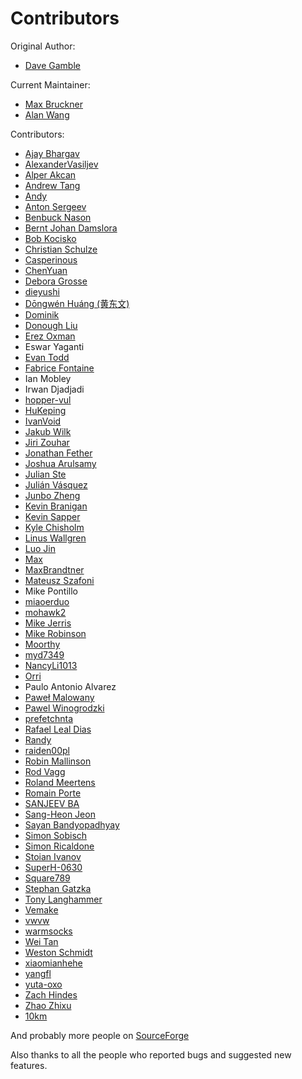 Contributors
============

Original Author: 
- [Dave Gamble](https://github.com/DaveGamble)  

Current Maintainer: 
- [Max Bruckner](https://github.com/FSMaxB) 
- [Alan Wang](https://github.com/Alanscut)

Contributors:  
* [Ajay Bhargav](https://github.com/ajaybhargav)
* [AlexanderVasiljev](https://github.com/AlexanderVasiljev)
* [Alper Akcan](https://github.com/alperakcan)
* [Andrew Tang](https://github.com/singku)
* [Andy](https://github.com/mlh0101)
* [Anton Sergeev](https://github.com/anton-sergeev)
* [Benbuck Nason](https://github.com/bnason-nf)
* [Bernt Johan Damslora](https://github.com/bjda)
* [Bob Kocisko](https://github.com/bobkocisko)
* [Christian Schulze](https://github.com/ChristianSch)
* [Casperinous](https://github.com/Casperinous)
* [ChenYuan](https://github.com/zjuchenyuan)
* [Debora Grosse](https://github.com/DeboraG)
* [dieyushi](https://github.com/dieyushi)
* [Dōngwén Huáng (黄东文)](https://github.com/DongwenHuang)
* [Dominik](https://github.com/DL6ER)
* [Donough Liu](https://github.com/ldm0)
* [Erez Oxman](https://github.com/erez-o)
* Eswar Yaganti
* [Evan Todd](https://github.com/etodd)
* [Fabrice Fontaine](https://github.com/ffontaine)
* Ian Mobley
* Irwan Djadjadi
* [hopper-vul](https://github.com/hopper-vul)
* [HuKeping](https://github.com/HuKeping)
* [IvanVoid](https://github.com/npi3pak)
* [Jakub Wilk](https://github.com/jwilk)
* [Jiri Zouhar](https://github.com/loigu)
* [Jonathan Fether](https://github.com/jfether)
* [Joshua Arulsamy](https://github.com/jarulsamy)
* [Julian Ste](https://github.com/julian-st)
* [Julián Vásquez](https://github.com/juvasquezg)
* [Junbo Zheng](https://github.com/Junbo-Zheng)
* [Kevin Branigan](https://github.com/kbranigan)
* [Kevin Sapper](https://github.com/sappo)
* [Kyle Chisholm](https://github.com/ChisholmKyle)
* [Linus Wallgren](https://github.com/ecksun)
* [Luo Jin](https://github.com/Up-wind)
* [Max](https://github.com/maebex)
* [MaxBrandtner](https://github.com/MaxBrandtner)
* [Mateusz Szafoni](https://github.com/raiden00pl)
* Mike Pontillo
* [miaoerduo](https://github.com/miaoerduo)
* [mohawk2](https://github.com/mohawk2)
* [Mike Jerris](https://github.com/mjerris)
* [Mike Robinson](https://github.com/mhrobinson)
* [Moorthy](https://github.com/moorthy-bs)
* [myd7349](https://github.com/myd7349)
* [NancyLi1013](https://github.com/NancyLi1013)
* [Orri](https://github.com/sbvoxel)
* Paulo Antonio Alvarez
* [Paweł Malowany](https://github.com/PawelMalowany)
* [Pawel Winogrodzki](https://github.com/PawelWMS)
* [prefetchnta](https://github.com/prefetchnta)
* [Rafael Leal Dias](https://github.com/rafaeldias)
* [Randy](https://github.com/randy408)
* [raiden00pl](https://github.com/raiden00pl)
* [Robin Mallinson](https://github.com/rmallins)
* [Rod Vagg](https://github.com/rvagg)
* [Roland Meertens](https://github.com/rmeertens)
* [Romain Porte](https://github.com/MicroJoe)
* [SANJEEV BA](https://github.com/basanjeev)
* [Sang-Heon Jeon](https://github.com/lntuition)
* [Sayan Bandyopadhyay](https://github.com/saynb)
* [Simon Sobisch](https://github.com/GitMensch)
* [Simon Ricaldone](https://github.com/simon-p-r)
* [Stoian Ivanov](https://github.com/sdrsdr)
* [SuperH-0630](https://github.com/SuperH-0630)
* [Square789](https://github.com/Square789)
* [Stephan Gatzka](https://github.com/gatzka)
* [Tony Langhammer](https://github.com/BigBrainAFK)
* [Vemake](https://github.com/vemakereporter)
* [vwvw](https://github.com/vwvw)
* [warmsocks](https://github.com/warmsocks)
* [Wei Tan](https://github.com/tan-wei)
* [Weston Schmidt](https://github.com/schmidtw)
* [xiaomianhehe](https://github.com/xiaomianhehe)
* [yangfl](https://github.com/yangfl)
* [yuta-oxo](https://github.com/yuta-oxo)
* [Zach Hindes](https://github.com/zhindes)
* [Zhao Zhixu](https://github.com/zhaozhixu)
* [10km](https://github.com/10km)

And probably more people on [SourceForge](https://sourceforge.net/p/cjson/bugs/search/?q=status%3Aclosed-rejected+or+status%3Aclosed-out-of-date+or+status%3Awont-fix+or+status%3Aclosed-fixed+or+status%3Aclosed&page=0)

Also thanks to all the people who reported bugs and suggested new features.
